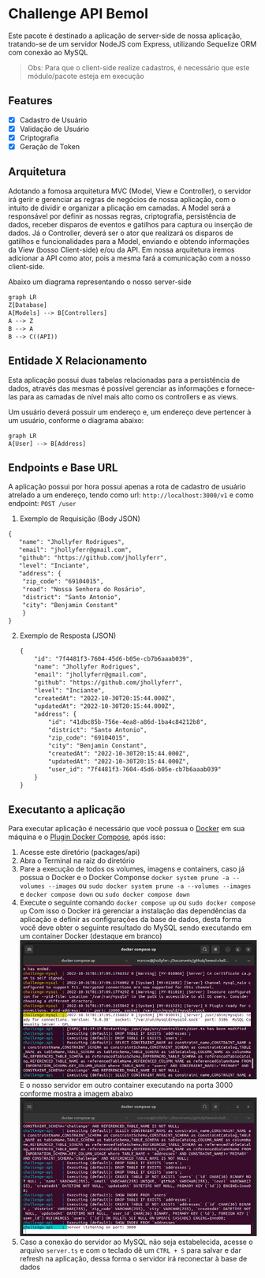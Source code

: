 # Challenge API Bemol

Este pacote é destinado a aplicação de server-side de nossa aplicação, tratando-se de um servidor NodeJS com Express, utilizando Sequelize ORM com conexão ao MySQL

> Obs: Para que o client-side realize cadastros, é necessário que este módulo/pacote esteja em execução

## Features

- [x] Cadastro de Usuário
- [x] Validação de Usuário
- [x] Criptografia
- [x] Geração de Token

## Arquitetura

Adotando a fomosa arquitetura MVC (Model, View e Controller), o servidor irá gerir e gerenciar as regras de negócios de nossa aplicação, com o intuito de dividir e organizar a plicação em camadas.
A Model será a responsável por definir as nossas regras, criptografia, persistência de dados, receber disparos de eventos e gatilhos para captura ou inserção de dados.
Já o Controller, deverá ser o ator que realizará os disparos de gatilhos e funcionalidades para a Model, enviando e obtendo informações da View (bosso Client-side) e/ou da API. Em nossa arquitetura iremos adicionar a API como ator, pois a mesma fará a comunicação com a nosso client-side.

Abaixo um diagrama representando o nosso server-side

```mermaid
graph LR
Z[Database]
A[Models] --> B[Controllers]
A --> Z
B --> A
B --> C((API))
```

## Entidade X Relacionamento

Esta aplicação possui duas tabelas relacionadas para a persistência de dados, através das mesmas é possível gerenciar as informações e fornece-las para as camadas de nível mais alto como os controllers e as views.

Um usuário deverá possuir um endereço e, um endereço deve pertencer à um usuário, conforme o diagrama abaixo:

```mermaid
graph LR
A[User] --> B[Address]
```

## Endpoints e Base URL

A aplicação possui por hora possui apenas a rota de cadastro de usuário atrelado a um endereço, tendo como url: `http://localhost:3000/v1` e como endpoint: `POST /user`

1. Exemplo de Requisição (Body JSON)
```
{
   "name": "Jhollyfer Rodrigues",
   "email": "jhollyferr@gmail.com",
   "github": "https://github.com/jhollyferr",
   "level": "Inciante",
   "address": {
   	"zip_code": "69104015",
   	"road": "Nossa Senhora do Rosário",
   	"district": "Santo Antonio",
   	"city": "Benjamin Constant"
    }
}
```
2. Exemplo de Resposta (JSON)

    ```
    {
        "id": "7f4481f3-7604-45d6-b05e-cb7b6aaab039",
        "name": "Jhollyfer Rodrigues",
        "email": "jhollyferr@gmail.com",
        "github": "https://github.com/jhollyferr",
        "level": "Inciante",
        "createdAt": "2022-10-30T20:15:44.000Z",
        "updatedAt": "2022-10-30T20:15:44.000Z",
        "address": {
            "id": "41dbc85b-756e-4ea8-a86d-1ba4c84212b8",
            "district": "Santo Antonio",
            "zip_code": "69104015",
            "city": "Benjamin Constant",
            "createdAt": "2022-10-30T20:15:44.000Z",
            "updatedAt": "2022-10-30T20:15:44.000Z",
            "user_id": "7f4481f3-7604-45d6-b05e-cb7b6aaab039"
        }
    }
    ```

## Executanto a aplicação

Para executar aplicação é necessário que você possua o [Docker](https://docs.docker.com/desktop/install/windows-install/) em sua máquina e o [Plugin Docker Compose](https://docs.docker.com/compose/install/), após isso:

1. Acesse este diretório (packages/api)
2. Abra o Terminal na raiz do diretório
3. Pare a execução de todos os volumes, imagens e containers, caso já possua o Docker e o Docker Componse
   `docker system prune -a --volumes --images` ou `sudo docker system prune -a --volumes --images`
   e
   `docker compose down` ou `sudo docker compose down`
4. Execute o seguinte comando
   `docker compose up` ou `sudo docker compose up`
   Com isso o Docker irá gerenciar a instalação das dependências da aplicação e definir as configurações da base de dados, desta forma você deve obter o seguinte resultado do MySQL sendo executando em um container Docker (destaque em branco)
   <img src="./img/01.png" alt="Instância MySQL no Docker Container"/>
   E o nosso servidor em outro container executando na porta 3000 conforme mostra a imagem abaixo
   <img src="./img/02.png" alt="Server no Docker Container"/>
5. Caso a conexão do servidor ao MySQL não seja estabelecida, acesse o arquivo `server.ts` e com o teclado dê um `CTRL + S` para salvar e dar refresh na aplicação, dessa forma o servidor irá reconectar à base de dados
````
